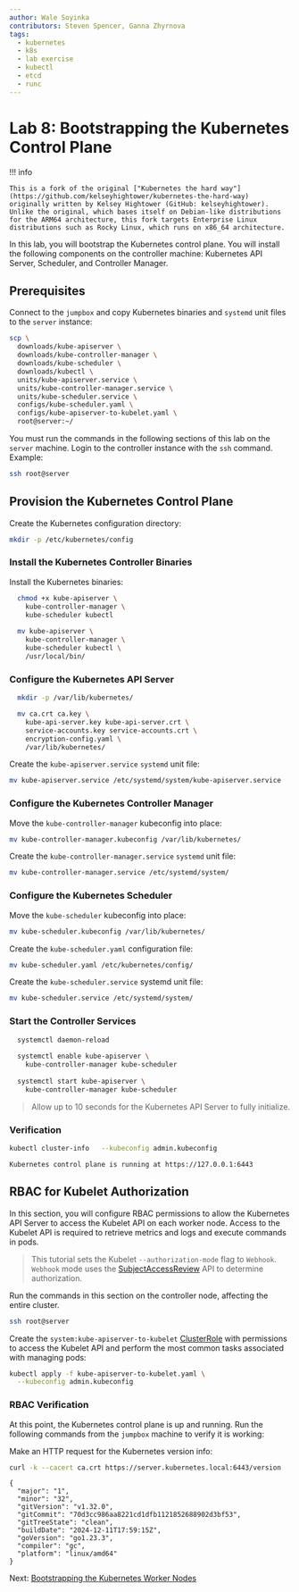 ```yaml
---
author: Wale Soyinka
contributors: Steven Spencer, Ganna Zhyrnova
tags:
  - kubernetes
  - k8s
  - lab exercise
  - kubectl
  - etcd
  - runc
---
```


# Lab 8: Bootstrapping the Kubernetes Control Plane

!!! info

    This is a fork of the original ["Kubernetes the hard way"](https://github.com/kelseyhightower/kubernetes-the-hard-way) originally written by Kelsey Hightower (GitHub: kelseyhightower). Unlike the original, which bases itself on Debian-like distributions for the ARM64 architecture, this fork targets Enterprise Linux distributions such as Rocky Linux, which runs on x86_64 architecture.

In this lab, you will bootstrap the Kubernetes control plane. You will install the following components on the controller machine: Kubernetes API Server, Scheduler, and Controller Manager.

## Prerequisites

Connect to the `jumpbox` and copy Kubernetes binaries and `systemd` unit files to the `server` instance:

```bash
scp \
  downloads/kube-apiserver \
  downloads/kube-controller-manager \
  downloads/kube-scheduler \
  downloads/kubectl \
  units/kube-apiserver.service \
  units/kube-controller-manager.service \
  units/kube-scheduler.service \
  configs/kube-scheduler.yaml \
  configs/kube-apiserver-to-kubelet.yaml \
  root@server:~/
```

You must run the commands in the following sections of this lab on the `server` machine. Login to the controller instance with the `ssh` command. Example:

```bash
ssh root@server
```

## Provision the Kubernetes Control Plane

Create the Kubernetes configuration directory:

```bash
mkdir -p /etc/kubernetes/config
```

### Install the Kubernetes Controller Binaries

Install the Kubernetes binaries:

```bash
  chmod +x kube-apiserver \
    kube-controller-manager \
    kube-scheduler kubectl
    
  mv kube-apiserver \
    kube-controller-manager \
    kube-scheduler kubectl \
    /usr/local/bin/
```

### Configure the Kubernetes API Server

```bash
  mkdir -p /var/lib/kubernetes/

  mv ca.crt ca.key \
    kube-api-server.key kube-api-server.crt \
    service-accounts.key service-accounts.crt \
    encryption-config.yaml \
    /var/lib/kubernetes/
```

Create the `kube-apiserver.service` `systemd` unit file:

```bash
mv kube-apiserver.service /etc/systemd/system/kube-apiserver.service
```

### Configure the Kubernetes Controller Manager

Move the `kube-controller-manager` kubeconfig into place:

```bash
mv kube-controller-manager.kubeconfig /var/lib/kubernetes/
```

Create the `kube-controller-manager.service` `systemd` unit file:

```bash
mv kube-controller-manager.service /etc/systemd/system/
```

### Configure the Kubernetes Scheduler

Move the `kube-scheduler` kubeconfig into place:

```bash
mv kube-scheduler.kubeconfig /var/lib/kubernetes/
```

Create the `kube-scheduler.yaml` configuration file:

```bash
mv kube-scheduler.yaml /etc/kubernetes/config/
```

Create the `kube-scheduler.service` systemd unit file:

```bash
mv kube-scheduler.service /etc/systemd/system/
```

### Start the Controller Services

```bash
  systemctl daemon-reload
  
  systemctl enable kube-apiserver \
    kube-controller-manager kube-scheduler
    
  systemctl start kube-apiserver \
    kube-controller-manager kube-scheduler
```

> Allow up to 10 seconds for the Kubernetes API Server to fully initialize.

### Verification

```bash
kubectl cluster-info   --kubeconfig admin.kubeconfig
```

```text
Kubernetes control plane is running at https://127.0.0.1:6443
```

## RBAC for Kubelet Authorization

In this section, you will configure RBAC permissions to allow the Kubernetes API Server to access the Kubelet API on each worker node. Access to the Kubelet API is required to retrieve metrics and logs and execute commands in pods.

> This tutorial sets the Kubelet `--authorization-mode` flag to `Webhook`. `Webhook` mode uses the [SubjectAccessReview](https://kubernetes.io/docs/reference/kubernetes-api/authorization-resources/subject-access-review-v1/) API to determine authorization.

Run the commands in this section on the controller node, affecting the entire cluster.

```bash
ssh root@server
```

Create the `system:kube-apiserver-to-kubelet` [ClusterRole](https://kubernetes.io/docs/admin/authorization/rbac/#role-and-clusterrole) with permissions to access the Kubelet API and perform the most common tasks associated with managing pods:

```bash
kubectl apply -f kube-apiserver-to-kubelet.yaml \
  --kubeconfig admin.kubeconfig
```

### RBAC Verification

At this point, the Kubernetes control plane is up and running. Run the following commands from the `jumpbox` machine to verify it is working:

Make an HTTP request for the Kubernetes version info:

```bash
curl -k --cacert ca.crt https://server.kubernetes.local:6443/version
```

```text
{
  "major": "1",
  "minor": "32",
  "gitVersion": "v1.32.0",
  "gitCommit": "70d3cc986aa8221cd1dfb1121852688902d3bf53",
  "gitTreeState": "clean",
  "buildDate": "2024-12-11T17:59:15Z",
  "goVersion": "go1.23.3",
  "compiler": "gc",
  "platform": "linux/amd64"
}
```

Next: [Bootstrapping the Kubernetes Worker Nodes](lab9-bootstrapping-kubernetes-workers.md)
